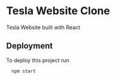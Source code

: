 
# Tesla Website Clone

Tesla Website built with React


## Deployment

To deploy this project run

```bash
  npm start
```

